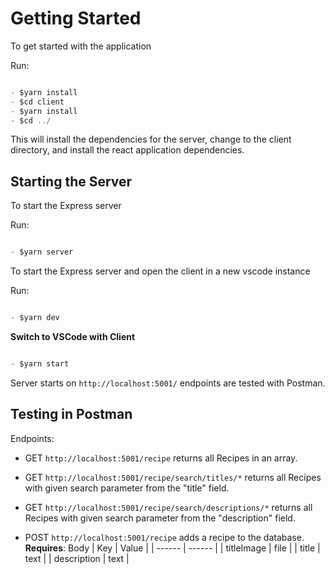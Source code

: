 # Getting Started

To get started with the application

Run:

```javascript

- $yarn install
- $cd client
- $yarn install
- $cd ../
```

This will install the dependencies for the server, change to the client directory, and install the react application dependencies.

## Starting the Server

To start the Express server

Run:

```javascript

- $yarn server
```

To start the Express server and open the client in a new vscode instance

Run:

```javascript

- $yarn dev
```

**Switch to VSCode with Client**

```javascript

- $yarn start
```

Server starts on `http://localhost:5001/` endpoints are tested with Postman.

## Testing in Postman

Endpoints:

- GET `http://localhost:5001/recipe` returns all Recipes in an array.

- GET `http://localhost:5001/recipe/search/titles/*` returns all Recipes with given search parameter from the "title" field.

- GET `http://localhost:5001/recipe/search/descriptions/*` returns all Recipes with given search parameter from the "description" field.

- POST `http://localhost:5001/recipe` adds a recipe to the database.
  **Requires**: Body
  | Key | Value |
  | ------ | ------ |
  | titleImage | file |
  | title | text |
  | description | text |
